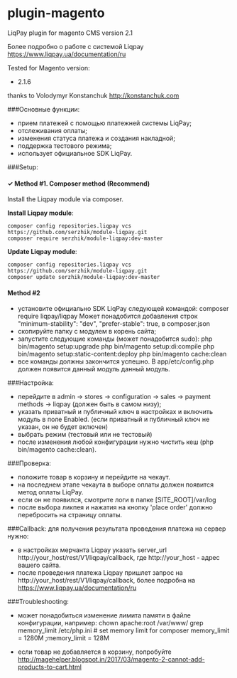 plugin-magento
=============

LiqPay plugin for magento CMS version 2.1

Более подробно о работе с системой Liqpay https://www.liqpay.ua/documentation/ru

Tested for Magento version:
- 2.1.6

thanks to 
Volodymyr Konstanchuk http://konstanchuk.com

###Основные функции:
- прием платежей с помощью платежней системы LiqPay;
- отслеживания оплаты;
- изменения статуса платежа и создания накладной;
- поддержка тестового режима;
- использует официальное SDK LiqPay.

###Setup:

#### ✓ Method #1. Composer method (Recommend)
Install the Liqpay module via composer.

**Install Liqpay module**:

```
composer config repositories.liqpay vcs https://github.com/serzhik/module-liqpay.git
composer require serzhik/module-liqpay:dev-master

```


**Update Liqpay module**:

```
composer config repositories.liqpay vcs https://github.com/serzhik/module-liqpay.git
composer update serzhik/module-liqpay:dev-master

```

#### Method #2
- установите официально SDK LiqPay следующей командой:
composer require liqpay/liqpay
Может понадобится добавления строк
"minimum-stability": "dev",
"prefer-stable": true,
в composer.json
- скопируйте папку с модулем в корень сайта;
- запустите следующие команды (может понадобится sudo):
php bin/magento setup:upgrade
php bin/magento setup:di:compile
php bin/magento setup:static-content:deploy
php bin/magento cache:clean
- все команды должны закончится успешно. В app/etc/config.php должен появится
данный модуль данный модуль.

###Настройка:
- перейдите в admin -> stores -> configuration -> sales -> payment methods -> liqpay
(должен быть в самом низу);
- указать приватный и публичный ключ в настройках и включить модуль в поле
Enabled. (если приватный и публичный ключ не указан, он не будет включен)
- выбрать режим (тестовый или не тестовый)
- после изменения любой конфигурации нужно чистить кеш (php bin/magento
cache:clean).

###Проверка:
- положите товар в корзину и перейдите на чекаут.
- на последнем этапе чекаута в выборе оплаты должен появится метод оплаты LiqPay.
- если он не появился, смотрите логи в папке [SITE_ROOT]/var/log
- после выбора ликпея и нажатия на кнопку 'place order' должно перебросить на
страницу оплаты.

###Callback:
для получения результата проведения платежа на сервер нужно:
- в настройках мерчанта Liqpay указать server_url​ http://your_host/rest/V1/liqpay/callback, где ​http://your_host - адрес вашего сайта.
- после проведения платежа Liqpay пришлет запрос на http://your_host/rest/V1/liqpay/callback, более подробна на https://www.liqpay.ua/documentation/ru



###Troubleshooting:

- может понадобиться изменение лимита памяти в файле конфигурации, например:
chown apache:root /var/www/
grep memory_limit /etc/php.ini  # set memory limit for composer
memory_limit = 1280M
;memory_limit = 128M

- если товар не добавляется в корзину, попробуйте
http://magehelper.blogspot.in/2017/03/magento-2-cannot-add-products-to-cart.html

